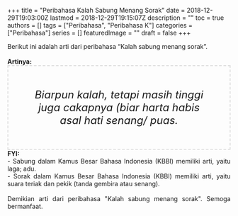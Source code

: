 +++
title = "Peribahasa Kalah Sabung Menang Sorak"
date = 2018-12-29T19:03:00Z
lastmod = 2018-12-29T19:15:07Z
description = ""
toc = true
authors = []
tags = ["Peribahasa", "Peribahasa K"]
categories = ["Peribahasa"]
series = []
featuredImage = ""
draft = false
+++

<div dir="ltr" style="text-align: left;" trbidi="on"><div style="text-align: justify;">Berikut ini adalah arti dari peribahasa “Kalah sabung menang sorak”.</div><br /><div style="text-align: justify;"><b>Artinya:</b></div><div style="border: 2px dashed #ddd; font-size: 24px; height: auto; margin: 0 auto; padding: 50px; text-align: center; width: auto;"><i>Biarpun kalah, tetapi masih tinggi juga cakapnya (biar harta habis asal hati senang/ puas.</i></div><div style="text-align: justify;"><b>FYI:</b><br />- Sabung dalam Kamus Besar Bahasa Indonesia (KBBI) memiliki arti, yaitu laga; adu.<br />- Sorak dalam Kamus Besar Bahasa Indonesia (KBBI) memiliki arti, yaitu suara teriak dan pekik (tanda gembira atau senang).</div><br /><div style="text-align: justify;">Demikian arti dari peribahasa "Kalah sabung menang sorak". Semoga bermanfaat. </div></div>
